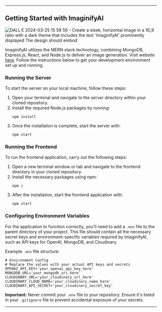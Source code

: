 

---

## Getting Started with ImaginifyAI

![DALL·E 2024-03-25 15 59 56 - Create a sleek, horizontal image in a 16_9 ratio with a dark theme that includes the text 'ImaginifyAI' prominently displayed  The design should embod](https://github.com/dhruvi1930/ImaginifyAI/assets/112989118/0cf81141-4bad-405f-840d-78bd3f603390)


ImaginifyAI utilizes the MERN stack technology, combining MongoDB, Express.js, React, and Node.js to deliver an image generation. Visit website [here](https://dhruvi1930.github.io/ImaginifyAI/). Follow the instructions below to get your development environment set up and running.

### Running the Server

To start the server on your local machine, follow these steps:

1. Open your terminal and navigate to the server directory within your cloned repository.
2. Install the required Node.js packages by running:
   ```
   npm install
   ```
3. Once the installation is complete, start the server with:
   ```
   npm start
   ```

### Running the Frontend

To run the frontend application, carry out the following steps:

1. Open a new terminal window or tab and navigate to the frontend directory in your cloned repository.
2. Install the necessary packages using npm:
   ```
   npm i
   ```
3. After the installation, start the frontend application with:
   ```
   npm start
   ```

### Configuring Environment Variables

For the application to function correctly, you'll need to add a `.env` file to the parent directory of your project. This file should contain all the necessary secret keys and environment-specific variables required by ImaginifyAI, such as API keys for OpenAI, MongoDB, and Cloudinary.

Example `.env` file structure:

```
# Environment Config
# Replace the values with your actual API keys and secrets
OPENAI_API_KEY='your_openai_api_key_here'
MONGODB_URL='your_mongodb_uri_here'
CLOUDINARY_URL='your_cloudinary_url_here'
CLOUDINARY_CLOUD_NAME='your_cloudinary_name_here'
CLOUDINARY_API_SECRET='your_cloudinary_secret_key'
```

**Important:** Never commit your `.env` file to your repository. Ensure it's listed in your `.gitignore` file to prevent accidental exposure of your secrets.

---


